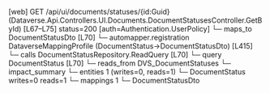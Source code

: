 [web] GET /api/ui/documents/statuses/{id:Guid}  (Dataverse.Api.Controllers.UI.Documents.DocumentStatusesController.GetById)  [L67–L75] status=200 [auth=Authentication.UserPolicy]
  └─ maps_to DocumentStatusDto [L70]
    └─ automapper.registration DataverseMappingProfile (DocumentStatus->DocumentStatusDto) [L415]
  └─ calls DocumentStatusRepository.ReadQuery [L70]
  └─ query DocumentStatus [L70]
    └─ reads_from DVS_DocumentStatuses
  └─ impact_summary
    └─ entities 1 (writes=0, reads=1)
      └─ DocumentStatus writes=0 reads=1
    └─ mappings 1
      └─ DocumentStatusDto

